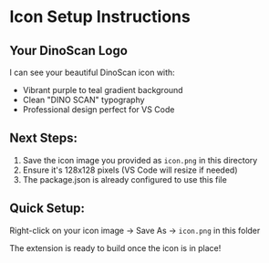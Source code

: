 # Icon Setup Instructions

## Your DinoScan Logo

I can see your beautiful DinoScan icon with:

- Vibrant purple to teal gradient background
- Clean "DINO SCAN" typography
- Professional design perfect for VS Code

## Next Steps:

1. Save the icon image you provided as `icon.png` in this directory
2. Ensure it's 128x128 pixels (VS Code will resize if needed)
3. The package.json is already configured to use this file

## Quick Setup:

Right-click on your icon image → Save As → `icon.png` in this folder

The extension is ready to build once the icon is in place!
